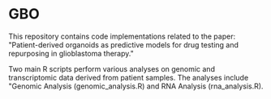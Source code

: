 # GBO
This repository contains code implementations related to the paper: "Patient-derived organoids as predictive models for drug testing and repurposing in glioblastoma therapy."

Two main R scripts perform various analyses on genomic and transcriptomic data derived from patient samples. 
The analyses include "Genomic Analysis (genomic_analysis.R) and RNA Analysis (rna_analysis.R).
